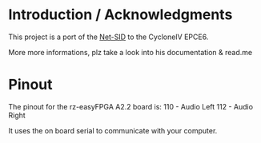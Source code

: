 # Introduction / Acknowledgments

This project is a port of the [Net-SID](https://github.com/benbaker76/NetSID) to the CycloneIV EPCE6.

More more informations, plz take a look into his documentation & read.me

# Pinout

The pinout for the rz-easyFPGA A2.2 board is:
110 - Audio Left
112 - Audio Right

It uses the on board serial to communicate with your computer.

